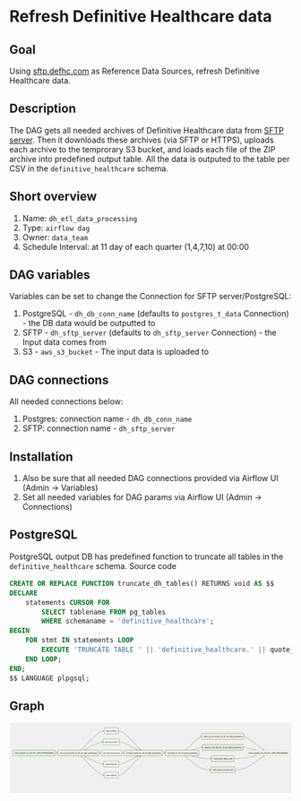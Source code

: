 # Refresh Definitive Healthcare data

## Goal

Using [sftp.defhc.com](https://sftp.defhc.com/) as Reference Data Sources, refresh Definitive Healthcare data.
## Description

The DAG gets all needed archives of Definitive Healthcare data from
[SFTP server](https://sftp.defhc.com/). Then it downloads these archives (via SFTP or HTTPS), uploads each archive to the temprorary S3 bucket,
and loads each file of the ZIP archive into predefined output table.
All the data is outputed to the table per CSV in the `definitive_healthcare` schema.

## Short overview

1. Name: `dh_etl_data_processing`
2. Type: `airflow dag`
3. Owner: `data_team`
4. Schedule Interval: at 11 day of each quarter (1,4,7,10) at 00:00

## DAG variables

Variables can be set to change the Connection for SFTP server/PostgreSQL:

1. PostgreSQL - `dh_db_conn_name` (defaults to `postgres_t_data` Connection) - the DB data would be outputted to
2. SFTP - `dh_sftp_server` (defaults to `dh_sftp_server` Connection) - the Input data comes from
3. S3 - `aws_s3_bucket` - The input data is uploaded to

## DAG connections

All needed connections below:

1. Postgres: connection name - `dh_db_conn_name`
2. SFTP: connection name - `dh_sftp_server`

## Installation

1. Also be sure that all needed DAG connections provided via Airflow UI (Admin -> Variables)
2. Set all needed variables for DAG params via Airflow UI (Admin -> Connections)

## PostgreSQL
PostgreSQL output DB has predefined function to truncate all tables in the `definitive_healthcare` schema.
Source code

```sql
CREATE OR REPLACE FUNCTION truncate_dh_tables() RETURNS void AS $$
DECLARE
    statements CURSOR FOR
        SELECT tablename FROM pg_tables
        WHERE schemaname = 'definitive_healthcare';
BEGIN
    FOR stmt IN statements LOOP
        EXECUTE 'TRUNCATE TABLE ' || 'definitive_healthcare.' || quote_ident(stmt.tablename) || ' CASCADE;';
    END LOOP;
END;
$$ LANGUAGE plpgsql;
```

## Graph

![Graph Tree](docs/img.png "DAG Graph")

